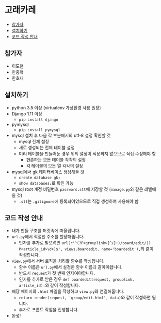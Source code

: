 # 고래카레
 * [참가자](#참가자)
 * [설치하기](#설치하기)
 * [코드 작성 안내](#코드-작성-안내)

## 참가자
 * 이도현
 * 한중혁
 * 한호재

## 설치하기
 * python 3.5 이상 (virtualenv 가상환경 사용 권장)
 * Django 1.11 이상
   - `pip install django`
 * pymysql
   - `pip install pymysql`
 * mysql 설치 후 다음 각 부분에서의 utf-8 설정 확인할 것
   - mysql 전체 설정
   - 새로 생성되는 전체 테이블 설정
   - 미리 테이블을 만들어둔 경우 위의 설정이 적용되지 않으므로 직접 수정해야 함
     + 현존하는 모든 테이블 각각의 설정
     + 각 테이블의 모든 열 각각의 설정
 * mysql에서 gk 데이터베이스 생성해둘 것
   - `create database gk;`
   - `show databases;`로 확인 가능
 * mysql root 계정 비밀번호 `password.stt`에 저장할 것 (`manage.py`와 같은 레벨에 둘 것)
   - `.stt`는 `.gitignore`에 등록되어있으므로 직접 생성하여 사용해야 함

## 코드 작성 안내
 * 내가 만들 구조를 머릿속에 떠올립니다.
 * `url.py`에서 적절한 주소를 할당해줍니다.
   - 인자를 추가로 받으려면 `url(r'^(?P<grouplink>[^/]+)/board/edit/(?P<article_id>\d+)$', views.boardedit, name='boardedit'),`와 같이 작성합니다.
 * `view.py`에서 서버 로직을 처리할 함수를 작성합니다.
   - 함수 이름은 `url.py`에서 설정한 함수 이름과 같아야합니다.
   - 반드시 `request`가 첫 번째 인자여야합니다.
   - 인자를 추가로 받은 경우 `def boardedit(request, grouplink, article_id):`와 같이 작성합니다.
 * 해당 페이지의 `.html` 파일을 작성하고 `view.py`와 연결해줍니다.
   - `return render(request, 'group/edit.html', data)`와 같이 작성하면 됩니다.
   - 추가로 프론트 작업을 진행합니다.
 * 완성!